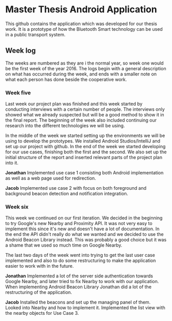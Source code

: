 # Master Thesis Android Application
This github contains the application which was developed for our thesis work. It is a prototype of how the Bluetooth Smart technology can be used in a public transport system.

## Week log
The weeks are numbered as they are i the normal year, so week one would be the first week of the year 2016.
The logs begin with a general description on what has occurred during the week, and ends with a smaller note on what each person has done beside the cooperative work.

### Week five 
Last week our project plan was finished and this week started by conducting interviews with a certain number of people. The interviews only showed what we already suspected but will be a good method to show it in the final report. The beginning of the week also included continuing our research into the different technologies we will be using.

In the middle of the week we started setting up the environments we will be using to develop the prototypes. We installed Android Studios/IntelliJ and set up our project with github. In the end of the week we started developing for our use cases, finishing both the first and the second.
We also set up the initial structure of the report and inserted relevant parts of the project plan into it.

**Jonathan**
Implemented use case 1 consisting both Android implementation as well as a web page used for redirection.

**Jacob**
Implemented use case 2 with focus on both foreground and background beacon detection and notification integration.

### Week six
This week we continued on our first iteration. We decided in the beginning to try Google's new Nearby and Proximity API. It was not very easy to implement this since it's new and doesn't have a lot of documentation. In the end the API didn't really do what we wanted and we decided to use the Android Beacon Library instead. This was probably a good choice but it was a shame that we used so much time on Google Nearby. 

The last two days of the week went into trying to get the last user case implemented and also to do some restructuring to make the application easier to work with in the future.

**Jonathan**
Implemented a lot of the server side authentication towards Google Nearby, and later tried to fix Nearby to work with our application. When implementing Android Beacon Library Jonathan did a lot of the restructuring of the application.

**Jacob**
Installed the beacons and set up the managing panel of them. Looked into Nearby and how to implement it. Implemented the list view with the nearby objects for Use Case 3.
